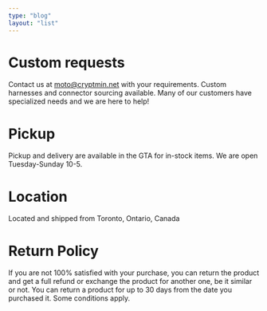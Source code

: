 ```yaml
---
type: "blog"
layout: "list"
---
```

# Custom requests
Contact us at moto@cryptmin.net with your requirements. Custom harnesses and connector sourcing available. Many of our customers have specialized needs and we are here to help!

# Pickup
Pickup and delivery are available in the GTA for in-stock items. We are open Tuesday-Sunday 10-5.

# Location
Located and shipped from Toronto, Ontario, Canada

# Return Policy
If you are not 100% satisfied with your purchase, you can return the product and get a full refund or exchange the product for another one, be it similar or not. You can return a product for up to 30 days from the date you purchased it. Some conditions apply.
